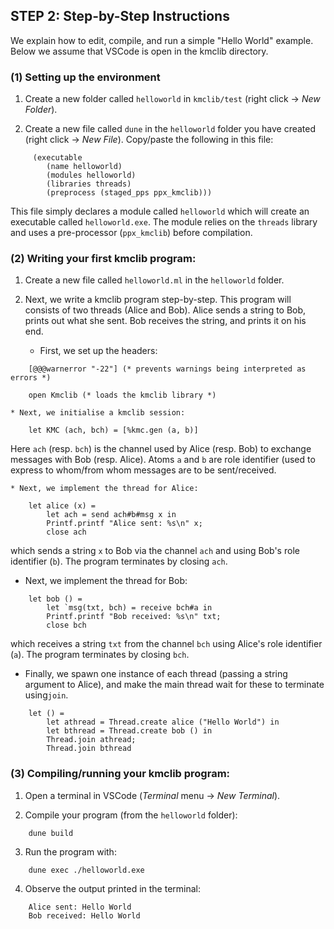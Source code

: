 
## STEP 2: Step-by-Step Instructions

We explain how to edit, compile, and run a simple "Hello World"
example. Below we assume that VSCode is open in the kmclib directory.


### (1) Setting up the environment

1. Create a new folder called `helloworld` in `kmclib/test` (right
click -> *New Folder*).

2. Create a new file called `dune` in the `helloworld` folder you have
 created (right click -> *New File*). Copy/paste the following in this
 file:
```
	 (executable
		(name helloworld)
		(modules helloworld)
		(libraries threads)
		(preprocess (staged_pps ppx_kmclib)))
```

This file simply declares a module called `helloworld` which will
create an executable called `helloworld.exe`. The module relies on the
`threads` library and uses a pre-processor (`ppx_kmclib`) before
compilation.

### (2) Writing your first kmclib program:

1. Create a new file called `helloworld.ml` in the `helloworld` folder.

2. Next, we write a kmclib program step-by-step. This program will
consists of two threads (Alice and Bob). Alice sends a string to
Bob, prints out what she sent. Bob receives the string, and prints
it on his end.

	* First, we set up the headers:
```
	[@@@warnerror "-22"] (* prevents warnings being interpreted as errors *)

	open Kmclib (* loads the kmclib library *)
```


	* Next, we initialise a kmclib session:
```
	let KMC (ach, bch) = [%kmc.gen (a, b)]
```

Here `ach` (resp. `bch`) is the channel used by Alice (resp. Bob) to
exchange messages with Bob (resp. Alice). Atoms `a` and `b` are role
identifier (used to express to whom/from whom messages are to be
sent/received.

	* Next, we implement the thread for Alice:
```
	let alice (x) =
		let ach = send ach#b#msg x in
		Printf.printf "Alice sent: %s\n" x;
		close ach
```

which sends a string `x` to Bob via the channel `ach` and using Bob's
role identifier (`b`). The program terminates by closing `ach`.

* Next, we implement the thread for Bob:
```
	let bob () =
		let `msg(txt, bch) = receive bch#a in
		Printf.printf "Bob received: %s\n" txt;
		close bch
```

which receives a string `txt` from the channel `bch` using Alice's
role identifier (`a`). The program terminates by closing `bch`.


* Finally, we spawn one instance of each thread (passing a string
argument to Alice), and make the main thread wait for these to
terminate using`join`.

```
	let () =
		let athread = Thread.create alice ("Hello World") in
		let bthread = Thread.create bob () in
		Thread.join athread;
		Thread.join bthread
```

### (3) Compiling/running your kmclib program:

1. Open a terminal in VSCode (*Terminal* menu -> *New Terminal*).

2. Compile your program (from the `helloworld` folder):
```
	dune build
```

3. Run the program with:
```
	dune exec ./helloworld.exe
```

4. Observe the output printed in the terminal:
```
	Alice sent: Hello World
	Bob received: Hello World
```
